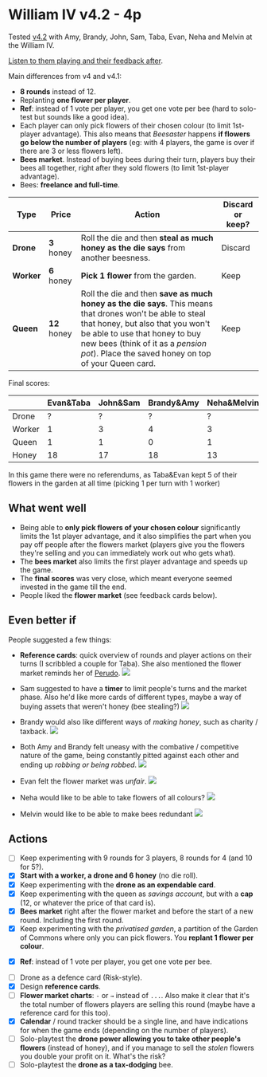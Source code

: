 # William IV v4.2 - 4p

Tested [v4.2](../versions/v4.2) with Amy, Brandy, John, Sam, Taba, Evan, Neha and Melvin at the William IV.

[Listen to them playing and their feedback after](https://soundcloud.com/bpt20170519/evan-taba-john-sam-brandy-amy-melvin-and-neha-william-iv?in=beesness/sets/playtesting).

Main differences from v4 and v4.1:

* **8 rounds** instead of 12.
* Replanting **one flower per player**.
* **Ref**: instead of 1 vote per player, you get one vote per bee (hard to solo-test but sounds like a good idea).
* Each player can only pick flowers of their chosen colour (to limit 1st-player advantage). This also means that *Beesaster* happens **if flowers go below the number of players** (eg: with 4 players, the game is over if there are 3 or less flowers left).
* **Bees market**. Instead of buying bees during their turn, players buy their bees all together, right after they sold flowers (to limit 1st-player advantage).
* Bees: **freelance and full-time**.

Type | Price | Action | Discard or keep?
---- | ----- | ------ | ----------------
**Drone** | **3** honey | Roll the die and then **steal as much honey as the die says** from another beesness. | Discard
**Worker** | **6** honey | **Pick 1 flower** from the garden. | Keep
**Queen** | **12** honey | Roll the die and then **save as much honey as the die says**. This means that drones won't be able to steal that honey, but also that you won't be able to use that honey to buy new bees (think of it as a *pension pot*). Place the saved honey on top of your Queen card. | Keep	

Final scores:

|  | Evan&Taba | John&Sam | Brandy&Amy | Neha&Melvin | 
|--|--|--|--|--|
| Drone | ? | ? | ? | ? |
| Worker | 1 | 3 | 4 | 3 |
| Queen | 1 | 1 | 0 | 1 |
| Honey | 18 | 17 | 18 | 13 |

In this game there were no referendums, as Taba&Evan kept 5 of their flowers in the garden at all time (picking 1 per turn with 1 worker)

## What went well

* Being able to **only pick flowers of your chosen colour** significantly limits the 1st player advantage, and it also simplifies the part when you pay off people after the flowers market (players give you the flowers they're selling and you can immediately work out who gets what).
* The **bees market** also limits the first player advantage and speeds up the game.
* The **final scores** was very close, which meant everyone seemed invested in the game till the end.
* People liked the **flower market** (see feedback cards below).

## Even better if

People suggested a few things:

* **Reference cards**: quick overview of rounds and player actions on their turns (I scribbled a couple for Taba). She also mentioned the flower market reminds her of [Perudo](http://www.perudo.com/perudo-rules.html).
	![](assets/2017-05-19-taba.jpg)

* Sam suggested to have a **timer** to limit people's turns and the market phase. Also he'd like more cards of different types, maybe a way of buying assets that weren't honey (bee stealing?)
	![](assets/2017-05-19-sam.jpg)

* Brandy would also like different ways of *making honey*, such as charity / taxback.
	![](assets/2017-05-19-brandy.jpg)

* Both Amy and Brandy felt uneasy with the combative / competitive nature of the game, being constantly pitted against each other and ending up *robbing or being robbed*.
	![](assets/2017-05-19-amy.jpg)

* Evan felt the flower market was *unfair*.
	![](assets/2017-05-19-evan.jpg)

* Neha would like to be able to take flowers of all colours?
	![](assets/2017-05-19-neha.jpg)

* Melvin would like to be able to make bees redundant
	![](assets/2017-05-19-melvin.jpg)
	

## Actions

- [ ] Keep experimenting with 9 rounds for 3 players, 8 rounds for 4 (and 10 for 5?).
- [x] **Start with a worker, a drone and 6 honey** (no die roll).
- [x] Keep experimenting with the **drone as an expendable card**.
- [x] Keep experimenting with the queen as *savings account*, but with a **cap** (12, or whatever the price of that card is). 
- [x] **Bees market** right after the flower market and before the start of a new round. Including the first round.
- [x] Keep experimenting with the *privatised garden*, a partition of the Garden of Commons where only you can pick flowers. You **replant 1 flower per colour**.
* [x] **Ref**: instead of 1 vote per player, you get one vote per bee.
- [ ] Drone as a defence card (Risk-style).
- [x] Design **reference cards**.
- [ ] **Flower market charts**: `-` or `→` instead of `...`. Also make it clear that it's the total number of flowers players are selling this round (maybe have a reference card for this too).
- [x] **Calendar** / round tracker should be a single line, and have indications for when the game ends (depending on the number of players).
- [ ] Solo-playtest the **drone power allowing you to take other people's flowers** (instead of honey), and if you manage to sell the *stolen* flowers you double your profit on it. What's the risk?
- [ ] Solo-playtest the **drone as a tax-dodging** bee.
